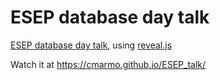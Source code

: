# ESEP database day talk

[ESEP database day talk](http://esep.pro/-7eme-journee-ESEP-.html),
using [reveal.js](https://github.com/hakimel/reveal.js)

Watch it at https://cmarmo.github.io/ESEP_talk/
